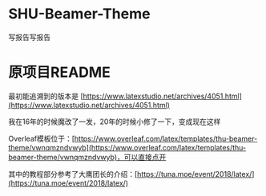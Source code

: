 # SHU-Beamer-Theme

写报告写报告

# 原项目README

最初能追溯到的版本是 [https://www.latexstudio.net/archives/4051.html](https://www.latexstudio.net/archives/4051.html)

我在16年的时候魔改了一发，20年的时候小修了一下，变成现在这样

Overleaf模板位于：[https://www.overleaf.com/latex/templates/thu-beamer-theme/vwnqmzndvwyb](https://www.overleaf.com/latex/templates/thu-beamer-theme/vwnqmzndvwyb)，可以直接点开

其中的教程部分参考了大鹰团长的介绍：[https://tuna.moe/event/2018/latex/](https://tuna.moe/event/2018/latex/)
